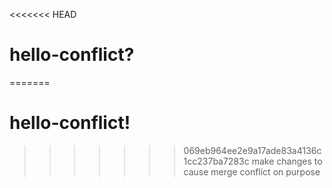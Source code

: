<<<<<<< HEAD
# hello-conflict?
=======
# hello-conflict!
>>>>>>> 069eb964ee2e9a17ade83a4136c1cc237ba7283c
make changes to cause merge conflict on purpose

